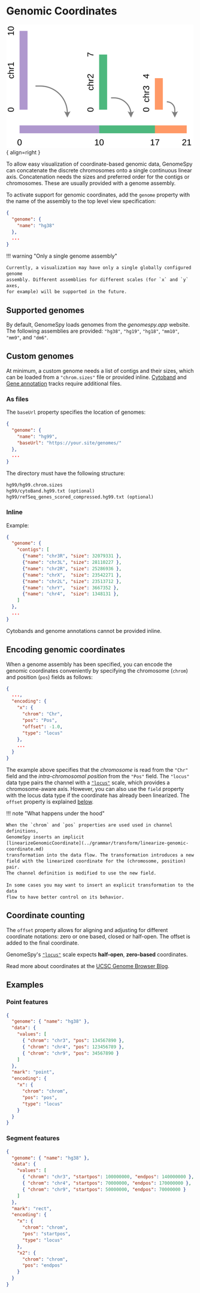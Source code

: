 # Genomic Coordinates

![Placeholder](../img/coordinate-linearization.svg){ align=right }

To allow easy visualization of coordinate-based genomic data, GenomeSpy can
concatenate the discrete chromosomes onto a single continuous linear axis.
Concatenation needs the sizes and preferred order for the contigs or
chromosomes. These are usually provided with a genome assembly.

To activate support for genomic coordinates, add the `genome` property with the
name of the assembly to the top level view specification:

```json
{
  "genome": {
    "name": "hg38"
  },
  ...
}
```

!!! warning "Only a single genome assembly"

    Currently, a visualization may have only a single globally configured genome
    assembly. Different assemblies for different scales (for `x` and `y` axes,
    for example) will be supported in the future.

## Supported genomes

By default, GenomeSpy loads genomes from the _genomespy.app_ website. The
following assemblies are provided: `"hg38"`, `"hg19"`, `"hg18"`, `"mm10"`,
`"mm9"`, and `"dm6"`.

## Custom genomes

At minimum, a custom genome needs a list of contigs and their sizes, which
can be loaded from a `"chrom.sizes"` file or provided inline.
[Cytoband](tracks.md#cytoband-track) and [Gene
annotation](tracks.md#gene-annotations) tracks require additional files.

### As files

The `baseUrl` property specifies the location of genomes:

```json
{
  "genome": {
    "name": "hg99",
    "baseUrl": "https://your.site/genomes/"
  },
  ...
}
```

The directory must have the following structure:

```
hg99/hg99.chrom.sizes
hg99/cytoBand.hg99.txt (optional)
hg99/refSeq_genes_scored_compressed.hg99.txt (optional)
```

### Inline

Example:

```json
{
  "genome": {
    "contigs": [
      {"name": "chr3R", "size": 32079331 },
      {"name": "chr3L", "size": 28110227 },
      {"name": "chr2R", "size": 25286936 },
      {"name": "chrX",  "size": 23542271 },
      {"name": "chr2L", "size": 23513712 },
      {"name": "chrY",  "size": 3667352 },
      {"name": "chr4",  "size": 1348131 },
    ]
  },
  ...
}
```

Cytobands and genome annotations cannot be provided inline.

## Encoding genomic coordinates

When a genome assembly has been specified, you can encode the genomic
coordinates conveniently by specifying the chromosome (`chrom`) and position
(`pos`) fields as follows:

```json
{
  ...,
  "encoding": {
    "x": {
      "chrom": "Chr",
      "pos": "Pos",
      "offset": -1.0,
      "type": "locus"
    },
    ...
  }
}
```

The example above specifies that the _chromosome_ is read from the `"Chr"` field
and the _intra-chromosomal position_ from the `"Pos"` field. The `"locus"` data
type pairs the channel with a [`"locus"`](../grammar/scale.md#locus-scale)
scale, which provides a chromosome-aware axis. However, you can also use the
`field` property with the locus data type if the coordinate has already been
linearized. The `offset` property is explained [below](#coordinate-counting).

!!! note "What happens under the hood"

    When the `chrom` and `pos` properties are used used in channel definitions,
    GenomeSpy inserts an implicit
    [linearizeGenomicCoordinate](../grammar/transform/linearize-genomic-coordinate.md)
    transformation into the data flow. The transformation introduces a new
    field with the linearized coordinate for the (chromosome, position) pair.
    The channel definition is modified to use the new field.

    In some cases you may want to insert an explicit transformation to the data
    flow to have better control on its behavior.

## Coordinate counting

The `offset` property allows for aligning and adjusting for different coordinate
notations: zero or one based, closed or half-open. The offset is added to the
final coordinate.

GenomeSpy's [`"locus"`](../grammar/scale.md#locus-scale) scale expects
**half-open**, **zero-based** coordinates.

Read more about coordinates at the [UCSC Genome Browser
Blog](http://genome.ucsc.edu/blog/the-ucsc-genome-browser-coordinate-counting-systems/).

## Examples

### Point features

<div><genome-spy-doc-embed height="80">

```json
{
  "genome": { "name": "hg38" },
  "data": {
    "values": [
      { "chrom": "chr3", "pos": 134567890 },
      { "chrom": "chr4", "pos": 123456789 },
      { "chrom": "chr9", "pos": 34567890 }
    ]
  },
  "mark": "point",
  "encoding": {
    "x": {
      "chrom": "chrom",
      "pos": "pos",
      "type": "locus"
    }
  }
}
```

</genome-spy-doc-embed></div>

### Segment features

<div><genome-spy-doc-embed height="80">

```json
{
  "genome": { "name": "hg38" },
  "data": {
    "values": [
      { "chrom": "chr3", "startpos": 100000000, "endpos": 140000000 },
      { "chrom": "chr4", "startpos": 70000000, "endpos": 170000000 },
      { "chrom": "chr9", "startpos": 50000000, "endpos": 70000000 }
    ]
  },
  "mark": "rect",
  "encoding": {
    "x": {
      "chrom": "chrom",
      "pos": "startpos",
      "type": "locus"
    },
    "x2": {
      "chrom": "chrom",
      "pos": "endpos"
    }
  }
}
```

</genome-spy-doc-embed></div>
